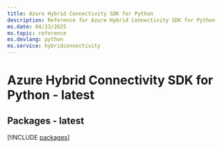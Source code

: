 ```yaml
---
title: Azure Hybrid Connectivity SDK for Python
description: Reference for Azure Hybrid Connectivity SDK for Python
ms.date: 04/23/2025
ms.topic: reference
ms.devlang: python
ms.service: hybridconnectivity
---
```

# Azure Hybrid Connectivity SDK for Python - latest
## Packages - latest
[!INCLUDE [packages](hybrid-connectivity-index.md)]